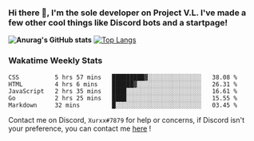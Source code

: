 ### Hi there 👋, I'm the sole developer on Project V.L. I've made a few other cool things like Discord bots and a startpage!
**![Anurag's GitHub stats](https://github-readme-stats.vercel.app/api?username=5late&count_private=true&show_icons=true&theme=tokyonight)**
[![Top Langs](https://github-readme-stats.vercel.app/api/top-langs/?username=5late&theme=ayu-mirage)](https://github.com/anuraghazra/github-readme-stats)

### Wakatime Weekly Stats

<!--START_SECTION:waka-->
```text
CSS          5 hrs 57 mins   █████████▓░░░░░░░░░░░░░░░   38.08 % 
HTML         4 hrs 6 mins    ██████▓░░░░░░░░░░░░░░░░░░   26.31 % 
JavaScript   2 hrs 35 mins   ████░░░░░░░░░░░░░░░░░░░░░   16.61 % 
Go           2 hrs 25 mins   ████░░░░░░░░░░░░░░░░░░░░░   15.55 % 
Markdown     32 mins         █░░░░░░░░░░░░░░░░░░░░░░░░   03.45 % 
```
<!--END_SECTION:waka-->

Contact me on Discord, ``Xurxx#7879`` for help or concerns, if Discord isn't your preference, you can contact me [here](https://github.com/5late/5late/issues) !
